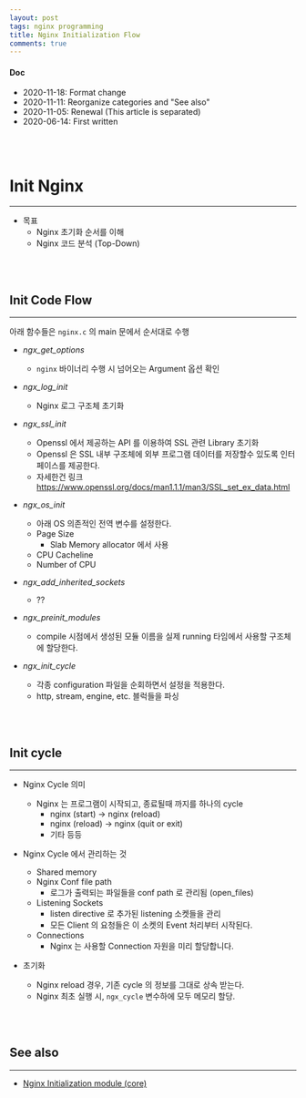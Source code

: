 ```yaml
---
layout: post
tags: nginx programming
title: Nginx Initialization Flow
comments: true
---
```


#### Doc

* 2020-11-18: Format change
* 2020-11-11: Reorganize categories and "See also"
* 2020-11-05: Renewal (This article is separated)
* 2020-06-14: First written
<br/>
<br/>

# Init Nginx

---

* 목표
    * Nginx 초기화 순서를 이해
    * Nginx 코드 분석 (Top-Down)
<br/>
<br/>

## Init Code Flow

---

아래 함수들은 `nginx.c` 의 main 문에서 순서대로 수행

* *ngx_get_options*
    * `nginx` 바이너리 수행 시 넘어오는 Argument 옵션 확인

* *ngx_log_init*
    * Nginx 로그 구조체 초기화

* *ngx_ssl_init*
    * Openssl 에서 제공하는 API 를 이용하여 SSL 관련 Library 초기화
    * Openssl 은 SSL 내부 구조체에 외부 프로그램 데이터를 저장할수
      있도록 인터페이스를 제공한다.
    * 자세한건 링크 https://www.openssl.org/docs/man1.1.1/man3/SSL_set_ex_data.html

* *ngx_os_init*
    * 아래 OS 의존적인 전역 변수를 설정한다.
    * Page Size 
        * Slab Memory allocator 에서 사용
    * CPU Cacheline
    * Number of CPU

* *ngx_add_inherited_sockets*
    * ??

* *ngx_preinit_modules*
    * compile 시점에서 생성된 모듈 이름을 실제 running 타임에서 사용할 구조체에
      할당한다.

* *ngx_init_cycle*
    * 각종 configuration 파일을 순회하면서 설정을 적용한다.
    * http, stream, engine, etc. 블럭들을 파싱
<br/>
<br/>

## Init cycle

---

* Nginx Cycle 의미
    * Nginx 는 프로그램이 시작되고, 종료될때 까지를 하나의 cycle
        * nginx (start) -> nginx (reload)
        * nginx (reload) -> nginx (quit or exit)
        * 기타 등등

* Nginx Cycle 에서 관리하는 것
    * Shared memory
    * Nginx Conf file path
        * 로그가 출력되는 파일들을 conf path 로 관리됨 (open_files)
    * Listening Sockets
        * listen directive 로 추가된 listening 소켓들을 관리
        * 모든 Client 의 요청들은 이 소켓의 Event 처리부터 시작된다.
    * Connections
        * Nginx 는 사용할 Connection 자원을 미리 할당합니다.


* 초기화
    * Nginx reload 경우, 기존 cycle 의 정보를 그대로 상속 받는다.
    * Nginx 최초 실행 시, `ngx_cycle` 변수하에 모두 메모리 할당.
<br/>
<br/>

## See also

---

* [Nginx Initialization module (core)](https://shlomo90.github.io/nginx/2020/06/14/nginx-init-module-core.html)

